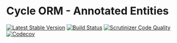 # Cycle ORM - Annotated Entities
[![Latest Stable Version](https://poser.pugx.org/cycle/annotated-entities/version)](https://packagist.org/packages/cycle/annotated-entities)
[![Build Status](https://travis-ci.org/cycle/annotated-entities.svg?branch=master)](https://travis-ci.org/cycle/annotated-entities)
[![Scrutinizer Code Quality](https://scrutinizer-ci.com/g/cycle/annotated-entities/badges/quality-score.png?b=master)](https://scrutinizer-ci.com/g/cycle/annotated-entities/?branch=master)
[![Codecov](https://codecov.io/gh/cycle/annotated-entities/graph/badge.svg)](https://codecov.io/gh/cycle/annotated-entities)
